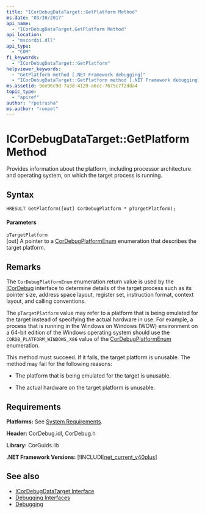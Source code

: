```yaml
---
title: "ICorDebugDataTarget::GetPlatform Method"
ms.date: "03/30/2017"
api_name: 
  - "ICorDebugDataTarget.GetPlatform Method"
api_location: 
  - "mscordbi.dll"
api_type: 
  - "COM"
f1_keywords: 
  - "ICorDebugDataTarget::GetPlatform"
helpviewer_keywords: 
  - "GetPlatform method [.NET Framework debugging]"
  - "ICorDebugDataTarget::GetPlatform method [.NET Framework debugging]"
ms.assetid: 9ee96c9d-7a3d-4129-a6cc-7675c7f2dda4
topic_type: 
  - "apiref"
author: "rpetrusha"
ms.author: "ronpet"
---
```

# ICorDebugDataTarget::GetPlatform Method
Provides information about the platform, including processor architecture and operating system, on which the target process is running.  
  
## Syntax  
  
```  
HRESULT GetPlatform([out] CorDebugPlatform * pTargetPlatform);  
```  
  
#### Parameters  
 `pTargetPlatform`  
 [out] A pointer to a [CorDebugPlatformEnum](../../../../docs/framework/unmanaged-api/debugging/cordebugplatform-enumeration.md) enumeration that describes the target platform.  
  
## Remarks  
 The `CorDebugPlatformEnum` enumeration return value is used by the [ICorDebug](../../../../docs/framework/unmanaged-api/debugging/icordebug-interface.md) interface to determine details of the target process such as its pointer size, address space layout, register set, instruction format, context layout, and calling conventions.  
  
 The `pTargetPlatform` value may refer to a platform that is being emulated for the target instead of specifying the actual hardware in use. For example, a process that is running in the Windows on Windows (WOW) environment on a 64-bit edition of the Windows operating system should use the `CORDB_PLATFORM_WINDOWS_X86` value of the [CorDebugPlatformEnum](../../../../docs/framework/unmanaged-api/debugging/cordebugplatform-enumeration.md) enumeration.  
  
 This method must succeed. If it fails, the target platform is unusable. The method may fail for the following reasons:  
  
-   The platform that is being emulated for the target is unusable.  
  
-   The actual hardware on the target platform is unusable.  
  
## Requirements  
 **Platforms:** See [System Requirements](../../../../docs/framework/get-started/system-requirements.md).  
  
 **Header:** CorDebug.idl, CorDebug.h  
  
 **Library:** CorGuids.lib  
  
 **.NET Framework Versions:** [!INCLUDE[net_current_v40plus](../../../../includes/net-current-v40plus-md.md)]  
  
## See also
- [ICorDebugDataTarget Interface](../../../../docs/framework/unmanaged-api/debugging/icordebugdatatarget-interface.md)
- [Debugging Interfaces](../../../../docs/framework/unmanaged-api/debugging/debugging-interfaces.md)
- [Debugging](../../../../docs/framework/unmanaged-api/debugging/index.md)
